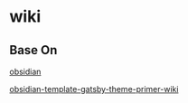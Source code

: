 # wiki
## Base On
[obsidian](https://obsidian.md/)

[obsidian-template-gatsby-theme-primer-wiki](https://github.com/theowenyoung/obsidian-template-gatsby-theme-primer-wiki)
